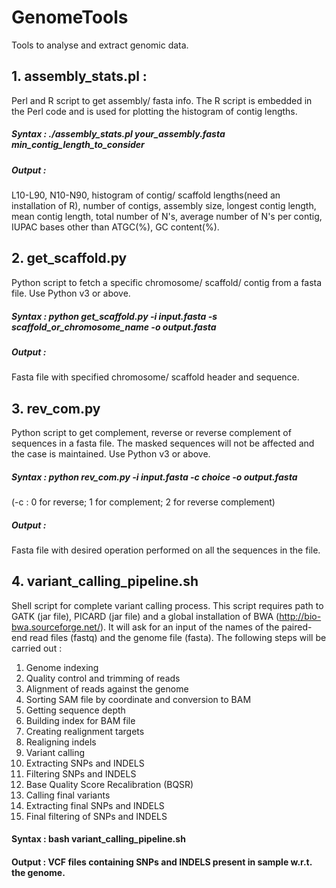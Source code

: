 # GenomeTools
Tools to analyse and extract genomic data.

## 1. assembly_stats.pl :
Perl and R script to get assembly/ fasta info. The R script is embedded in the Perl code and is used for plotting the histogram of contig lengths.
##### Syntax : ./assembly_stats.pl your_assembly.fasta min_contig_length_to_consider
##### Output : 
L10-L90, N10-N90, histogram of contig/ scaffold lengths(need an installation of R), number of contigs, assembly size, longest contig length, mean contig length, total number of N's, average number of N's per contig, IUPAC bases other than ATGC(%), GC content(%).


## 2. get_scaffold.py
Python script to fetch a specific chromosome/ scaffold/ contig from a fasta file. Use Python v3 or above.
##### Syntax : python get_scaffold.py -i input.fasta -s scaffold_or_chromosome_name -o output.fasta
##### Output : 
Fasta file with specified chromosome/ scaffold header and sequence.

## 3. rev_com.py
Python script to get complement, reverse or reverse complement of sequences in a fasta file. The masked sequences will not be affected and the case is maintained. Use Python v3 or above.
##### Syntax : python rev_com.py -i input.fasta -c choice -o output.fasta
(-c : 0 for reverse; 1 for complement; 2 for reverse complement)
##### Output : 
Fasta file with desired operation performed on all the sequences in the file.

##  4. variant_calling_pipeline.sh
Shell script for complete variant calling process. This script requires path to GATK (jar file), PICARD (jar file) and a global installation of BWA (http://bio-bwa.sourceforge.net/). It will ask for an input of the names of the paired-end read files (fastq) and the genome file (fasta).
The following steps will be carried out : 
  1. Genome indexing
  2. Quality control and trimming of reads
  3. Alignment of reads against the genome
  4. Sorting SAM file by coordinate and conversion to BAM
  5. Getting sequence depth
  6. Building index for BAM file
  7. Creating realignment targets
  8. Realigning indels
  9. Variant calling
  10. Extracting SNPs and INDELS
  11. Filtering SNPs and INDELS
  12. Base Quality Score Recalibration (BQSR)
  13. Calling final variants
  14. Extracting final SNPs and INDELS
  15. Final filtering of SNPs and INDELS
 
 #### Syntax : bash variant_calling_pipeline.sh
 #### Output : VCF files containing SNPs and INDELS present in sample w.r.t. the genome.
